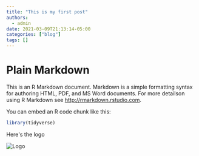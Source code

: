 ```yaml
---
title: "This is my first post"
authors:
  - admin
date: 2021-03-09T21:13:14-05:00
categories: ["blog"]
tags: []
---
```


# Plain Markdown

This is an R Markdown document. Markdown is a simple formatting syntax for authoring HTML, PDF, and MS Word documents. For more detailson using R Markdown see <http://rmarkdown.rstudio.com>.

You can embed an R code chunk like this:

```R
library(tidyverse)
```

Here's the logo

![Logo](https://cdn.guidingtech.com/media/assets/WordPress-Import/2014/01/markdown-logo2-300x201.png)
